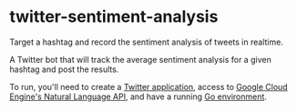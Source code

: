 # twitter-sentiment-analysis
Target a hashtag and record the sentiment analysis of tweets in realtime.

A Twitter bot that will track the average sentiment analysis for a given hashtag and post the results.

To run, you'll need to create a [Twitter application](https://apps.twitter.com/), access to [Google Cloud Engine's Natural Language API](https://cloud.google.com/natural-language/), and have a running [Go environment](https://golang.org/doc/install).
